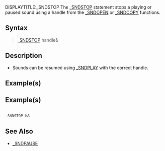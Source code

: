 DISPLAYTITLE:_SNDSTOP
The [_SNDSTOP](_SNDSTOP) statement stops a playing or paused sound using a handle from the [_SNDOPEN](_SNDOPEN) or [_SNDCOPY](_SNDCOPY) functions.


## Syntax

>  [_SNDSTOP](_SNDSTOP) handle&


## Description

* Sounds can be resumed using [_SNDPLAY](_SNDPLAY) with the correct handle.


## Example(s)

## Example(s)


```vb

_SNDSTOP h& 

```


## See Also

* [_SNDPAUSE](_SNDPAUSE)




